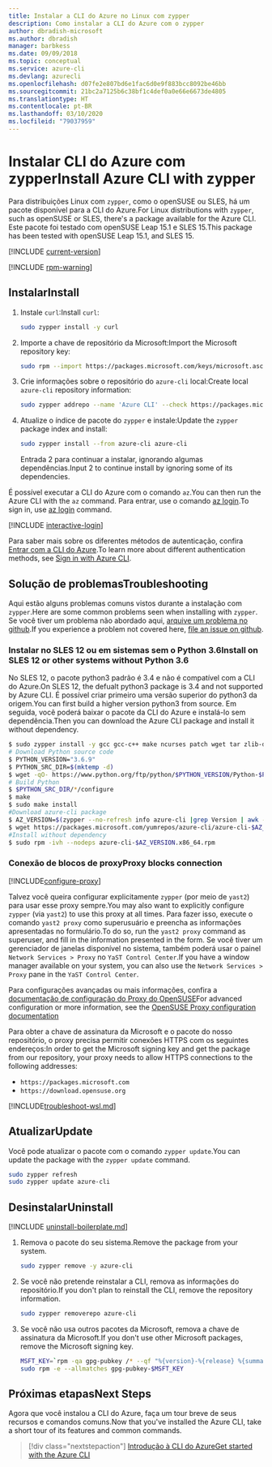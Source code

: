```yaml
---
title: Instalar a CLI do Azure no Linux com zypper
description: Como instalar a CLI do Azure com o zypper
author: dbradish-microsoft
ms.author: dbradish
manager: barbkess
ms.date: 09/09/2018
ms.topic: conceptual
ms.service: azure-cli
ms.devlang: azurecli
ms.openlocfilehash: d07fe2e807bd6e1fac6d0e9f883bcc8092be46bb
ms.sourcegitcommit: 21bc2a7125b6c38bf1c4def0a0e66e6673de4805
ms.translationtype: HT
ms.contentlocale: pt-BR
ms.lasthandoff: 03/10/2020
ms.locfileid: "79037959"
---
```

# <a name="install-azure-cli-with-zypper"></a><span data-ttu-id="cdef9-103">Instalar CLI do Azure com zypper</span><span class="sxs-lookup"><span data-stu-id="cdef9-103">Install Azure CLI with zypper</span></span>

<span data-ttu-id="cdef9-104">Para distribuições Linux com `zypper`, como o openSUSE ou SLES, há um pacote disponível para a CLI do Azure.</span><span class="sxs-lookup"><span data-stu-id="cdef9-104">For Linux distributions with `zypper`, such as openSUSE or SLES, there's a package available for the Azure CLI.</span></span> <span data-ttu-id="cdef9-105">Este pacote foi testado com openSUSE Leap 15.1 e SLES 15.</span><span class="sxs-lookup"><span data-stu-id="cdef9-105">This package has been tested with openSUSE Leap 15.1, and SLES 15.</span></span>

[!INCLUDE [current-version](includes/current-version.md)]

[!INCLUDE [rpm-warning](includes/rpm-warning.md)]

## <a name="install"></a><span data-ttu-id="cdef9-106">Instalar</span><span class="sxs-lookup"><span data-stu-id="cdef9-106">Install</span></span>

1. <span data-ttu-id="cdef9-107">Instale `curl`:</span><span class="sxs-lookup"><span data-stu-id="cdef9-107">Install `curl`:</span></span>

   ```bash
   sudo zypper install -y curl
   ```

2. <span data-ttu-id="cdef9-108">Importe a chave de repositório da Microsoft:</span><span class="sxs-lookup"><span data-stu-id="cdef9-108">Import the Microsoft repository key:</span></span>

   ```bash
   sudo rpm --import https://packages.microsoft.com/keys/microsoft.asc
   ```

3. <span data-ttu-id="cdef9-109">Crie informações sobre o repositório do `azure-cli` local:</span><span class="sxs-lookup"><span data-stu-id="cdef9-109">Create local `azure-cli` repository information:</span></span>

   ```bash
   sudo zypper addrepo --name 'Azure CLI' --check https://packages.microsoft.com/yumrepos/azure-cli azure-cli
   ```

4. <span data-ttu-id="cdef9-110">Atualize o índice de pacote do `zypper` e instale:</span><span class="sxs-lookup"><span data-stu-id="cdef9-110">Update the `zypper` package index and install:</span></span>

   ```bash
   sudo zypper install --from azure-cli azure-cli
   ```
   <span data-ttu-id="cdef9-111">Entrada 2 para continuar a instalar, ignorando algumas dependências.</span><span class="sxs-lookup"><span data-stu-id="cdef9-111">Input 2 to continue install by ignoring some of its dependencies.</span></span>

<span data-ttu-id="cdef9-112">É possível executar a CLI do Azure com o comando `az`.</span><span class="sxs-lookup"><span data-stu-id="cdef9-112">You can then run the Azure CLI with the `az` command.</span></span> <span data-ttu-id="cdef9-113">Para entrar, use o comando [az login](/cli/azure/reference-index#az-login).</span><span class="sxs-lookup"><span data-stu-id="cdef9-113">To sign in, use [az login](/cli/azure/reference-index#az-login) command.</span></span>

[!INCLUDE [interactive-login](includes/interactive-login.md)]

<span data-ttu-id="cdef9-114">Para saber mais sobre os diferentes métodos de autenticação, confira [Entrar com a CLI do Azure](authenticate-azure-cli.md).</span><span class="sxs-lookup"><span data-stu-id="cdef9-114">To learn more about different authentication methods, see [Sign in with Azure CLI](authenticate-azure-cli.md).</span></span>

## <a name="troubleshooting"></a><span data-ttu-id="cdef9-115">Solução de problemas</span><span class="sxs-lookup"><span data-stu-id="cdef9-115">Troubleshooting</span></span>

<span data-ttu-id="cdef9-116">Aqui estão alguns problemas comuns vistos durante a instalação com `zypper`.</span><span class="sxs-lookup"><span data-stu-id="cdef9-116">Here are some common problems seen when installing with `zypper`.</span></span> <span data-ttu-id="cdef9-117">Se você tiver um problema não abordado aqui, [arquive um problema no github](https://github.com/Azure/azure-cli/issues).</span><span class="sxs-lookup"><span data-stu-id="cdef9-117">If you experience a problem not covered here, [file an issue on github](https://github.com/Azure/azure-cli/issues).</span></span>

### <a name="install-on-sles-12-or-other-systems-without-python-36"></a><span data-ttu-id="cdef9-118">Instalar no SLES 12 ou em sistemas sem o Python 3.6</span><span class="sxs-lookup"><span data-stu-id="cdef9-118">Install on SLES 12 or other systems without Python 3.6</span></span>

<span data-ttu-id="cdef9-119">No SLES 12, o pacote python3 padrão é 3.4 e não é compatível com a CLI do Azure.</span><span class="sxs-lookup"><span data-stu-id="cdef9-119">On SLES 12, the defualt python3 package is 3.4 and not supported by Azure CLI.</span></span> <span data-ttu-id="cdef9-120">É possível criar primeiro uma versão superior do python3 da origem.</span><span class="sxs-lookup"><span data-stu-id="cdef9-120">You can first build a higher version python3 from source.</span></span> <span data-ttu-id="cdef9-121">Em seguida, você poderá baixar o pacote da CLI do Azure e instalá-lo sem dependência.</span><span class="sxs-lookup"><span data-stu-id="cdef9-121">Then you can download the Azure CLI package and install it without dependency.</span></span>
```bash
$ sudo zypper install -y gcc gcc-c++ make ncurses patch wget tar zlib-devel zlib openssl-devel
# Download Python source code
$ PYTHON_VERSION="3.6.9"
$ PYTHON_SRC_DIR=$(mktemp -d)
$ wget -qO- https://www.python.org/ftp/python/$PYTHON_VERSION/Python-$PYTHON_VERSION.tgz | tar -xz -C "$PYTHON_SRC_DIR"
# Build Python
$ $PYTHON_SRC_DIR/*/configure
$ make
$ sudo make install
#Download azure-cli package 
$ AZ_VERSION=$(zypper --no-refresh info azure-cli |grep Version | awk -F': ' '{print $2}' | awk '{$1=$1;print}')
$ wget https://packages.microsoft.com/yumrepos/azure-cli/azure-cli-$AZ_VERSION.x86_64.rpm
#Install without dependency
$ sudo rpm -ivh --nodeps azure-cli-$AZ_VERSION.x86_64.rpm
```

### <a name="proxy-blocks-connection"></a><span data-ttu-id="cdef9-122">Conexão de blocos de proxy</span><span class="sxs-lookup"><span data-stu-id="cdef9-122">Proxy blocks connection</span></span>

[!INCLUDE[configure-proxy](includes/configure-proxy.md)]

<span data-ttu-id="cdef9-123">Talvez você queira configurar explicitamente `zypper` (por meio de `yast2`) para usar esse proxy sempre.</span><span class="sxs-lookup"><span data-stu-id="cdef9-123">You may also want to explicitly configure `zypper` (via `yast2`) to use this proxy at all times.</span></span> <span data-ttu-id="cdef9-124">Para fazer isso, execute o comando `yast2 proxy` como superusuário e preencha as informações apresentadas no formulário.</span><span class="sxs-lookup"><span data-stu-id="cdef9-124">To do so, run the `yast2 proxy` command as superuser, and fill in the information presented in the form.</span></span> <span data-ttu-id="cdef9-125">Se você tiver um gerenciador de janelas disponível no sistema, também poderá usar o painel `Network Services > Proxy` no `YaST Control Center`.</span><span class="sxs-lookup"><span data-stu-id="cdef9-125">If you have a window manager available on your system, you can also use the `Network Services > Proxy` pane in the `YaST Control Center`.</span></span>

<span data-ttu-id="cdef9-126">Para configurações avançadas ou mais informações, confira a [documentação de configuração do Proxy do OpenSUSE](https://www.suse.com/documentation/slms1/book_slms/data/sec_wy_config_updates_proxy.html)</span><span class="sxs-lookup"><span data-stu-id="cdef9-126">For advanced configuration or more information, see the [OpenSUSE Proxy configuration documentation](https://www.suse.com/documentation/slms1/book_slms/data/sec_wy_config_updates_proxy.html)</span></span>

<span data-ttu-id="cdef9-127">Para obter a chave de assinatura da Microsoft e o pacote do nosso repositório, o proxy precisa permitir conexões HTTPS com os seguintes endereços:</span><span class="sxs-lookup"><span data-stu-id="cdef9-127">In order to get the Microsoft signing key and get the package from our repository, your proxy needs to allow HTTPS connections to the following addresses:</span></span>

* `https://packages.microsoft.com`
* `https://download.opensuse.org`

[!INCLUDE[troubleshoot-wsl.md](includes/troubleshoot-wsl.md)]

## <a name="update"></a><span data-ttu-id="cdef9-128">Atualizar</span><span class="sxs-lookup"><span data-stu-id="cdef9-128">Update</span></span>

<span data-ttu-id="cdef9-129">Você pode atualizar o pacote com o comando `zypper update`.</span><span class="sxs-lookup"><span data-stu-id="cdef9-129">You can update the package with the `zypper update` command.</span></span>

```bash
sudo zypper refresh
sudo zypper update azure-cli
```

## <a name="uninstall"></a><span data-ttu-id="cdef9-130">Desinstalar</span><span class="sxs-lookup"><span data-stu-id="cdef9-130">Uninstall</span></span>

[!INCLUDE [uninstall-boilerplate.md](includes/uninstall-boilerplate.md)]

1. <span data-ttu-id="cdef9-131">Remova o pacote do seu sistema.</span><span class="sxs-lookup"><span data-stu-id="cdef9-131">Remove the package from your system.</span></span>

    ```bash
    sudo zypper remove -y azure-cli
    ```

2. <span data-ttu-id="cdef9-132">Se você não pretende reinstalar a CLI, remova as informações do repositório.</span><span class="sxs-lookup"><span data-stu-id="cdef9-132">If you don't plan to reinstall the CLI, remove the repository information.</span></span>

   ```bash
   sudo zypper removerepo azure-cli
   ```

3. <span data-ttu-id="cdef9-133">Se você não usa outros pacotes da Microsoft, remova a chave de assinatura da Microsoft.</span><span class="sxs-lookup"><span data-stu-id="cdef9-133">If you don't use other Microsoft packages, remove the Microsoft signing key.</span></span>

   ```bash
   MSFT_KEY=`rpm -qa gpg-pubkey /* --qf "%{version}-%{release} %{summary}\n" | grep Microsoft | awk '{print $1}'`
   sudo rpm -e --allmatches gpg-pubkey-$MSFT_KEY
   ```

## <a name="next-steps"></a><span data-ttu-id="cdef9-134">Próximas etapas</span><span class="sxs-lookup"><span data-stu-id="cdef9-134">Next Steps</span></span>

<span data-ttu-id="cdef9-135">Agora que você instalou a CLI do Azure, faça um tour breve de seus recursos e comandos comuns.</span><span class="sxs-lookup"><span data-stu-id="cdef9-135">Now that you've installed the Azure CLI, take a short tour of its features and common commands.</span></span>

> [!div class="nextstepaction"]
> [<span data-ttu-id="cdef9-136">Introdução à CLI do Azure</span><span class="sxs-lookup"><span data-stu-id="cdef9-136">Get started with the Azure CLI</span></span>](get-started-with-azure-cli.md)
